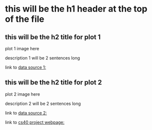 # this will be the h1 header at the top of the file

## this will be the h2 title for plot 1
plot 1 image here

description 1 will be 2 sentences long

link to [data source 1:](https://google.com)

## this will be the h2 title for plot 2
plot 2 image here

description 2 will be 2 sentences long

link to [data source 2:](https://google.com)


link to [cs40 project webpage:](https://github.com/mikeizbicki/cmc-csci040/tree/2020fall/hw_02)
